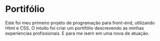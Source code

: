 # Portifólio
Este foi meu primeiro projeto de programação para front-end, utilizando Html e CSS.
O intuito foi criar um portifólio descrevendo as minhas experiencias profissionais.
E para me iserir em uma nova de atuação.
